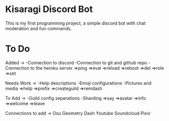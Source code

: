 # Kisaragi Discord Bot
This is my first programming project, a simple discord bot with chat moderation and fun commands. 

# To Do
Added ->
-Connection to discord
-Connection to git and github repo
-Connection to the heroku server
=>ping
=>eval
=>reload
=>reboot
=>del
=>role 
=>set

Needs Work ->
-Help descriptions
-Emoji configurations
-Pictures and media
=>help 
=>prefix
=>createguild
=>remdash

To Add ->
-Guild config seperations
-Sharding
=>say 
=>avatar
=>info
=>welcome
=>leave

Connections to add ->
Osu
Geometry Dash
Youtube
Soundcloud
Pixiv
